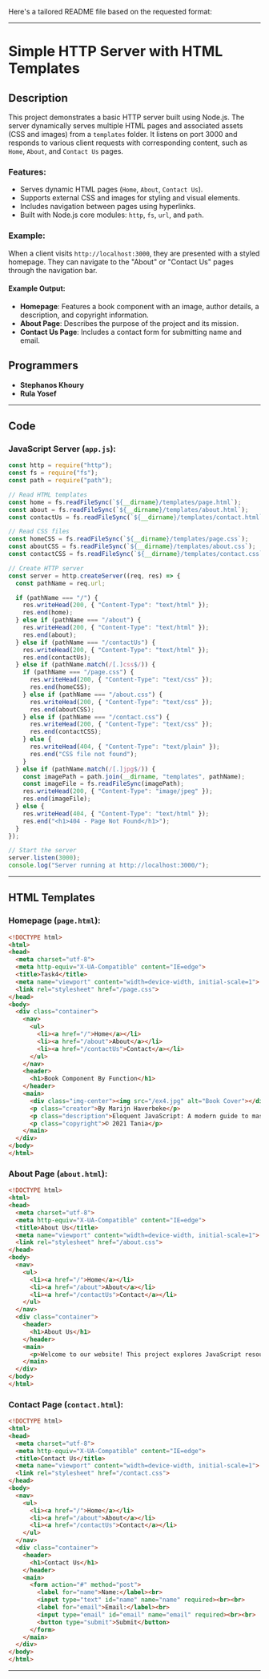 Here's a tailored README file based on the requested format:

---

# Simple HTTP Server with HTML Templates

## Description

This project demonstrates a basic HTTP server built using Node.js. The server dynamically serves multiple HTML pages and associated assets (CSS and images) from a `templates` folder. It listens on port 3000 and responds to various client requests with corresponding content, such as `Home`, `About`, and `Contact Us` pages.

### Features:
- Serves dynamic HTML pages (`Home`, `About`, `Contact Us`).
- Supports external CSS and images for styling and visual elements.
- Includes navigation between pages using hyperlinks.
- Built with Node.js core modules: `http`, `fs`, `url`, and `path`.

### Example:
When a client visits `http://localhost:3000`, they are presented with a styled homepage. They can navigate to the "About" or "Contact Us" pages through the navigation bar.

#### Example Output:
- **Homepage**: Features a book component with an image, author details, a description, and copyright information.
- **About Page**: Describes the purpose of the project and its mission.
- **Contact Us Page**: Includes a contact form for submitting name and email.

## Programmers

- **Stephanos Khoury**
- **Rula Yosef**

---

## Code

### JavaScript Server (`app.js`):
```javascript
const http = require("http");
const fs = require("fs");
const path = require("path");

// Read HTML templates
const home = fs.readFileSync(`${__dirname}/templates/page.html`);
const about = fs.readFileSync(`${__dirname}/templates/about.html`);
const contactUs = fs.readFileSync(`${__dirname}/templates/contact.html`);

// Read CSS files
const homeCSS = fs.readFileSync(`${__dirname}/templates/page.css`);
const aboutCSS = fs.readFileSync(`${__dirname}/templates/about.css`);
const contactCSS = fs.readFileSync(`${__dirname}/templates/contact.css`);

// Create HTTP server
const server = http.createServer((req, res) => {
  const pathName = req.url;

  if (pathName === "/") {
    res.writeHead(200, { "Content-Type": "text/html" });
    res.end(home);
  } else if (pathName === "/about") {
    res.writeHead(200, { "Content-Type": "text/html" });
    res.end(about);
  } else if (pathName === "/contactUs") {
    res.writeHead(200, { "Content-Type": "text/html" });
    res.end(contactUs);
  } else if (pathName.match(/[.]css$/)) {
    if (pathName === "/page.css") {
      res.writeHead(200, { "Content-Type": "text/css" });
      res.end(homeCSS);
    } else if (pathName === "/about.css") {
      res.writeHead(200, { "Content-Type": "text/css" });
      res.end(aboutCSS);
    } else if (pathName === "/contact.css") {
      res.writeHead(200, { "Content-Type": "text/css" });
      res.end(contactCSS);
    } else {
      res.writeHead(404, { "Content-Type": "text/plain" });
      res.end("CSS file not found");
    }
  } else if (pathName.match(/[.]jpg$/)) {
    const imagePath = path.join(__dirname, "templates", pathName);
    const imageFile = fs.readFileSync(imagePath);
    res.writeHead(200, { "Content-Type": "image/jpeg" });
    res.end(imageFile);
  } else {
    res.writeHead(404, { "Content-Type": "text/html" });
    res.end("<h1>404 - Page Not Found</h1>");
  }
});

// Start the server
server.listen(3000);
console.log("Server running at http://localhost:3000/");
```

---

## HTML Templates

### Homepage (`page.html`):
```html
<!DOCTYPE html>
<html>
<head>
  <meta charset="utf-8">
  <meta http-equiv="X-UA-Compatible" content="IE=edge">
  <title>Task4</title>
  <meta name="viewport" content="width=device-width, initial-scale=1">
  <link rel="stylesheet" href="/page.css">
</head>
<body>
  <div class="container">
    <nav>
      <ul>
        <li><a href="/">Home</a></li>
        <li><a href="/about">About</a></li>
        <li><a href="/contactUs">Contact</a></li>
      </ul>
    </nav>
    <header>
      <h1>Book Component By Function</h1>
    </header>
    <main>
      <div class="img-center"><img src="/ex4.jpg" alt="Book Cover"></div>
      <p class="creator">By Marijn Haverbeke</p>
      <p class="description">Eloquent JavaScript: A modern guide to mastering JavaScript.</p>
      <p class="copyright">© 2021 Tania</p>
    </main>
  </div>
</body>
</html>
```

### About Page (`about.html`):
```html
<!DOCTYPE html>
<html>
<head>
  <meta charset="utf-8">
  <meta http-equiv="X-UA-Compatible" content="IE=edge">
  <title>About Us</title>
  <meta name="viewport" content="width=device-width, initial-scale=1">
  <link rel="stylesheet" href="/about.css">
</head>
<body>
  <nav>
    <ul>
      <li><a href="/">Home</a></li>
      <li><a href="/about">About</a></li>
      <li><a href="/contactUs">Contact</a></li>
    </ul>
  </nav>
  <div class="container">
    <header>
      <h1>About Us</h1>
    </header>
    <main>
      <p>Welcome to our website! This project explores JavaScript resources for learners.</p>
    </main>
  </div>
</body>
</html>
```

### Contact Page (`contact.html`):
```html
<!DOCTYPE html>
<html>
<head>
  <meta charset="utf-8">
  <meta http-equiv="X-UA-Compatible" content="IE=edge">
  <title>Contact Us</title>
  <meta name="viewport" content="width=device-width, initial-scale=1">
  <link rel="stylesheet" href="/contact.css">
</head>
<body>
  <nav>
    <ul>
      <li><a href="/">Home</a></li>
      <li><a href="/about">About</a></li>
      <li><a href="/contactUs">Contact</a></li>
    </ul>
  </nav>
  <div class="container">
    <header>
      <h1>Contact Us</h1>
    </header>
    <main>
      <form action="#" method="post">
        <label for="name">Name:</label><br>
        <input type="text" id="name" name="name" required><br><br>
        <label for="email">Email:</label><br>
        <input type="email" id="email" name="email" required><br><br>
        <button type="submit">Submit</button>
      </form>
    </main>
  </div>
</body>
</html>
```

---

